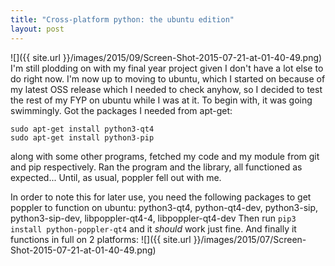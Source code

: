 ```yaml
---
title: "Cross-platform python: the ubuntu edition"
layout: post
---
```

![]({{ site.url }}/images/2015/09/Screen-Shot-2015-07-21-at-01-40-49.png)
I'm still plodding on with my final year project given I don't have a lot else to do right now. I'm now up to moving to ubuntu, which I started on because of my latest OSS release which I needed to check anyhow, so I decided to test the rest of my FYP on ubuntu while I was at it.
To begin with, it was going swimmingly. Got the packages I needed from apt-get:
```
sudo apt-get install python3-qt4
sudo apt-get install python3-pip
```
along with some other programs, fetched my code and my module from git and pip respectively.
Ran the program and the library, all functioned as expected...
Until, as usual, poppler fell out with me.

In order to note this for later use, you need the following packages to get poppler to function on ubuntu:
python3-qt4, python-qt4-dev, python3-sip, python3-sip-dev, libpoppler-qt4-4, libpoppler-qt4-dev
Then run ```pip3 install python-poppler-qt4``` and it *should* work just fine.
And finally it functions in full on 2 platforms:
![]({{ site.url }}/images/2015/07/Screen-Shot-2015-07-21-at-01-40-49.png)
